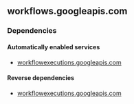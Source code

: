## workflows.googleapis.com

### Dependencies

#### Automatically enabled services

* [workflowexecutions.googleapis.com](../workflowexecutions.googleapis.com/)

#### Reverse dependencies

* [workflowexecutions.googleapis.com](../workflowexecutions.googleapis.com/)
